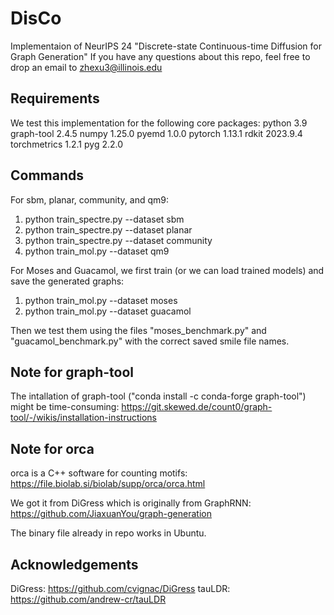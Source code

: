 # DisCo

Implementaion of NeurIPS 24 "Discrete-state Continuous-time Diffusion for Graph Generation"
If you have any questions about this repo, feel free to drop an email to zhexu3@illinois.edu

## Requirements
We test this implementation for the following core packages:
python 3.9
graph-tool 2.4.5
numpy 1.25.0
pyemd 1.0.0
pytorch 1.13.1
rdkit 2023.9.4
torchmetrics 1.2.1
pyg 2.2.0

## Commands

For sbm, planar, community, and qm9:
1. python train_spectre.py --dataset sbm
2. python train_spectre.py --dataset planar
3. python train_spectre.py --dataset community
4. python train_mol.py --dataset qm9

For Moses and Guacamol, we first train (or we can load trained models) and save the generated graphs:

1. python train_mol.py --dataset moses
2. python train_mol.py --dataset guacamol

Then we test them using the files "moses_benchmark.py" and "guacamol_benchmark.py" with the correct saved smile file names.

## Note for graph-tool
The intallation of graph-tool ("conda install -c conda-forge graph-tool") might be time-consuming: https://git.skewed.de/count0/graph-tool/-/wikis/installation-instructions

## Note for orca
orca is a C++ software for counting motifs: https://file.biolab.si/biolab/supp/orca/orca.html

We got it from DiGress which is originally from GraphRNN: https://github.com/JiaxuanYou/graph-generation

The binary file already in repo works in Ubuntu.

## Acknowledgements

DiGress: https://github.com/cvignac/DiGress
tauLDR: https://github.com/andrew-cr/tauLDR
